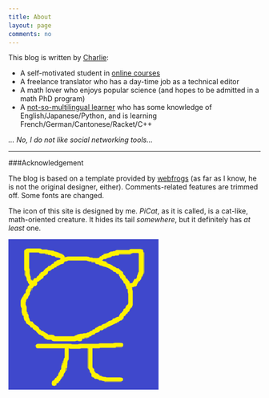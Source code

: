 ```yaml
---
title: About
layout: page
comments: no
---
```


This blog is written by [Charlie](/about/CV):

- A self-motivated student in [online courses](/about/CV#education)
- A freelance translator who has a day-time job as a technical editor
- A math lover who enjoys popular science (and hopes to be admitted in a math PhD program)
- A [not-so-multilingual learner](/about/CV#languages) who has some knowledge of English/Japanese/Python, and is learning French/German/Cantonese/Racket/C++ 

*... No, I do not like social networking tools...*

----

###Acknowledgement

The blog is based on a template provided by <a href="https://github.com/webfrogs/webfrogs.github.com">webfrogs</a> (as far as I know, he is not the original designer, either). Comments-related features are trimmed off. Some fonts are changed. 

The icon of this site is designed by me. 
*PiCat*, as it is called, is a cat-like, math-oriented creature. It hides its tail *somewhere*, but it definitely has *at least* one. 

![PiCat](\assets\picat.png)
